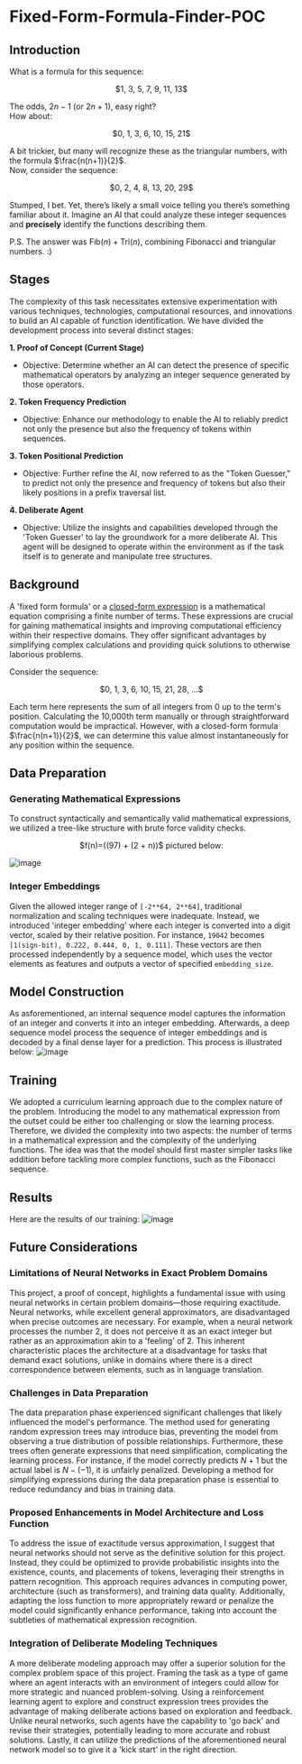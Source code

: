 # Fixed-Form-Formula-Finder-POC

## Introduction
What is a formula for this sequence:

<p align="center">
  $1, 3, 5, 7, 9, 11, 13$  
</p>

The odds, $2n-1$ (or $2n+1$), easy right?  
How about:

<p align="center">
  $0, 1, 3, 6, 10, 15, 21$
</p>

A bit trickier, but many will recognize these as the triangular numbers, with the formula $\frac{n(n+1)}{2}$.  
Now, consider the sequence:

<p align="center">
  $0, 2, 4, 8, 13, 20, 29$
</p>

Stumped, I bet. Yet, there’s likely a small voice telling you there’s something familiar about it. Imagine an AI that could analyze these integer sequences and **precisely** identify the functions describing them. 

P.S. The answer was $\text{Fib}(n) + \text{Tri}(n)$, combining Fibonacci and triangular numbers. :)

## Stages

The complexity of this task necessitates extensive experimentation with various techniques, technologies, computational resources, and innovations to build an AI capable of function identification. We have divided the development process into several distinct stages:

**1. Proof of Concept (Current Stage)**
- Objective: Determine whether an AI can detect the presence of specific mathematical operators by analyzing an integer sequence generated by those operators.

**2. Token Frequency Prediction**
- Objective: Enhance our methodology to enable the AI to reliably predict not only the presence but also the frequency of tokens within sequences.

**3. Token Positional Prediction**
- Objective: Further refine the AI, now referred to as the "Token Guesser," to predict not only the presence and frequency of tokens but also their likely positions in a prefix traversal list.

**4. Deliberate Agent**
- Objective: Utilize the insights and capabilities developed through the 'Token Guesser' to lay the groundwork for a more deliberate AI. This agent will be designed to operate within the environment as if the task itself is to generate and manipulate tree structures.


## Background
A 'fixed form formula' or a [closed-form expression](https://en.wikipedia.org/wiki/Closed-form_expression) is a mathematical equation comprising a finite number of terms. These expressions are crucial for gaining mathematical insights and improving computational efficiency within their respective domains. They offer significant advantages by simplifying complex calculations and providing quick solutions to otherwise laborious problems.

Consider the sequence:

<p align="center">
  $0, 1, 3, 6, 10, 15, 21, 28, ...$
</p>

Each term here represents the sum of all integers from 0 up to the term's position. Calculating the 10,000th term manually or through straightforward computation would be impractical. However, with a closed-form formula $\frac{n(n+1)}{2}$, we can determine this value almost instantaneously for any position within the sequence.

## Data Preparation

### Generating Mathematical Expressions
To construct syntactically and semantically valid mathematical expressions, we utilized a tree-like structure with brute force validity checks.  

<p align="center">
  $f(n)=((97) + (2 + n))$ pictured below:
</p>

![image](https://github.com/cjtho/Fixed-Form-Formula-Finder-POC/assets/151635991/7347d5de-407d-4114-b27c-da65a83745d6)


### Integer Embeddings
Given the allowed integer range of `[-2**64, 2**64]`, traditional normalization and scaling techniques were inadequate. Instead, we introduced 'integer embedding' where each integer is converted into a digit vector, scaled by their relative position. For instance, `19042` becomes `[1(sign-bit), 0.222, 0.444, 0, 1, 0.111]`. These vectors are then processed independently by a sequence model, which uses the vector elements as features and outputs a vector of specified `embedding_size`.

## Model Construction
As asforementioned, an internal sequence model captures the information of an integer and converts it into an integer embedding. Afterwards, a deep sequence model process the sequence of integer embeddings and is decoded by a final dense layer for a prediction. This process is illustrated below:
![image](https://github.com/cjtho/Fixed-Form-Formula-Finder-POC/assets/151635991/ab7424c2-addc-4214-be24-83a3b5bb16e1)

## Training
We adopted a curriculum learning approach due to the complex nature of the problem. Introducing the model to any mathematical expression from the outset could be either too challenging or slow the learning process. Therefore, we divided the complexity into two aspects: the number of terms in a mathematical expression and the complexity of the underlying functions. The idea was that the model should first master simpler tasks like addition before tackling more complex functions, such as the Fibonacci sequence.

## Results
Here are the results of our training:
![image](https://github.com/cjtho/Fixed-Form-Formula-Finder-POC/assets/151635991/f2b72550-6048-4cd9-8071-b7233971c670)



## Future Considerations
### Limitations of Neural Networks in Exact Problem Domains
This project, a proof of concept, highlights a fundamental issue with using neural networks in certain problem domains—those requiring exactitude. Neural networks, while excellent general approximators, are disadvantaged when precise outcomes are necessary. For example, when a neural network processes the number 2, it does not perceive it as an exact integer but rather as an approximation akin to a 'feeling' of 2. This inherent characteristic places the architecture at a disadvantage for tasks that demand exact solutions, unlike in domains where there is a direct correspondence between elements, such as in language translation.

### Challenges in Data Preparation
The data preparation phase experienced significant challenges that likely influenced the model's performance. The method used for generating random expression trees may introduce bias, preventing the model from observing a true distribution of possible relationships. Furthermore, these trees often generate expressions that need simplification, complicating the learning process. For instance, if the model correctly predicts $N+1$ but the actual label is $N−(−1)$, it is unfairly penalized. Developing a method for simplifying expressions during the data preparation phase is essential to reduce redundancy and bias in training data.

### Proposed Enhancements in Model Architecture and Loss Function
To address the issue of exactitude versus approximation, I suggest that neural networks should not serve as the definitive solution for this project. Instead, they could be optimized to provide probabilistic insights into the existence, counts, and placements of tokens, leveraging their strengths in pattern recognition. This approach requires advances in computing power, architecture (such as transformers), and training data quality. Additionally, adapting the loss function to more appropriately reward or penalize the model could significantly enhance performance, taking into account the subtleties of mathematical expression recognition.

### Integration of Deliberate Modeling Techniques
A more deliberate modeling approach may offer a superior solution for the complex problem space of this project. Framing the task as a type of game where an agent interacts with an environment of integers could allow for more strategic and nuanced problem-solving. Using a reinforcement learning agent to explore and construct expression trees provides the advantage of making deliberate actions based on exploration and feedback. Unlike neural networks, such agents have the capability to 'go back' and revise their strategies, potentially leading to more accurate and robust solutions. Lastly, it can utilize the predictions of the aforementioned neural network model so to give it a 'kick start' in the right direction.
